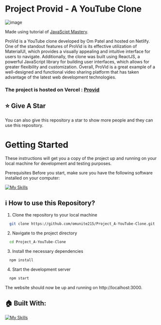 # Project Provid - A YouTube Clone

![image](https://github.com/omunite215/Project_A-YouTube-Clone/assets/78680563/6640b970-2baf-4640-a752-a7da855dd141)

Made using tutorial of [JavaScipt Mastery](https://youtu.be/FHTbsZEJspU?feature=shared).

ProVid is a YouTube clone developed by Om Patel and hosted on Netlify. One of the standout features of ProVid is its effective utilization of MaterialUI, which provides a visually appealing and intuitive interface for users to navigate. Additionally, the clone was built using ReactJS, a powerful JavaScript library for building user interfaces, which allows for greater flexibility and customization. Overall, ProVid is a great example of a well-designed and functional video sharing platform that has taken advantage of the latest web development technologies.

### The project is hosted on Vercel : [Provid](https://providbyom.netlify.app/)

## :star: Give A Star

You can also give this repository a star to show more people and they can use this repository.

# Getting Started

These instructions will get you a copy of the project up and running on your local machine for development and testing purposes.

Prerequisites
Before you start, make sure you have the following software installed on your computer:

[![My Skills](https://skillicons.dev/icons?i=nodejs)](https://skillicons.dev)


## ℹ️ How to use this Repository?

1. Clone the repository to your local machine

```bash
  git clone https://github.com/omunite215/Project_A-YouTube-Clone.git

```
2. Navigate to the project directory

```bash
  cd Project_A-YouTube-Clone
```
3. Install the necessary dependencies
```bash
  npm install
```

4. Start the development server
```bash
  npm start
```

The website should now be up and running on http://localhost:3000.

## 🏠 Built With:

[![My Skills](https://skillicons.dev/icons?i=vscode,react,materialui,netlify)](https://skillicons.dev)